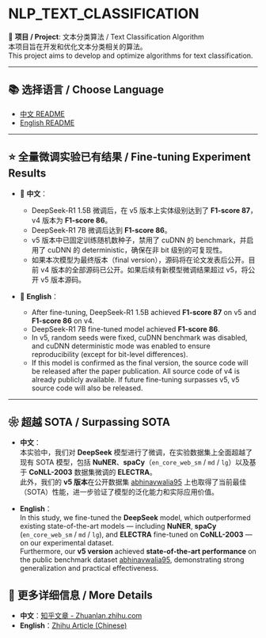 # NLP_TEXT_CLASSIFICATION

📌 **项目 / Project**: 文本分类算法 / Text Classification Algorithm  
本项目旨在开发和优化文本分类相关的算法。  
This project aims to develop and optimize algorithms for text classification.

---

## 📚 选择语言 / Choose Language

- [中文 README](./Readme/README_zh.md)
- [English README](./Readme/README_en.md)

---

## ⭐ 全量微调实验已有结果 / Fine-tuning Experiment Results

- 🔧 **中文**：  
  - DeepSeek-R1 1.5B 微调后，在 v5 版本上实体级别达到了 **F1-score 87**，v4 版本为 **F1-score 86**。
  - DeepSeek-R1 7B 微调后达到 **F1-score 86**。
  - v5 版本中已固定训练随机数种子，禁用了 cuDNN 的 benchmark，并启用了 cuDNN 的 deterministic，确保在非 bit 级别的可复现性。
  - 如果本次模型为最终版本（final version），源码将在论文发表后公开。目前 v4 版本的全部源码已公开。如果后续有新模型微调结果超过 v5，将公开 v5 版本源码。

- 🔧 **English**：  
  - After fine-tuning, DeepSeek-R1 1.5B achieved **F1-score 87** on v5 and **F1-score 86** on v4.
  - DeepSeek-R1 7B fine-tuned model achieved **F1-score 86**.
  - In v5, random seeds were fixed, cuDNN benchmark was disabled, and cuDNN deterministic mode was enabled to ensure reproducibility (except for bit-level differences).
  - If this model is confirmed as the final version, the source code will be released after the paper publication. All source code of v4 is already publicly available. If future fine-tuning surpasses v5, v5 source code will also be released.

---

## ❀ 超越 SOTA / Surpassing SOTA

- **中文**：  
  本实验中，我们对 **DeepSeek** 模型进行了微调，在实验数据集上全面超越了现有 SOTA 模型，包括 **NuNER**、**spaCy**（`en_core_web_sm` / `md` / `lg`）以及基于 **CoNLL-2003** 数据集微调的 **ELECTRA**。  
  此外，我们的 **v5 版本**在公开数据集 [abhinavwalia95](https://huggingface.co/datasets/abhinavwalia95) 上也取得了当前最佳（SOTA）性能，进一步验证了模型的泛化能力和实际应用价值。

- **English**：  
  In this study, we fine-tuned the **DeepSeek** model, which outperformed existing state-of-the-art models — including **NuNER**, **spaCy** (`en_core_web_sm` / `md` / `lg`), and **ELECTRA** fine-tuned on **CoNLL-2003** — on our experimental dataset.  
  Furthermore, our **v5 version** achieved **state-of-the-art performance** on the public benchmark dataset [abhinavwalia95](https://huggingface.co/datasets/abhinavwalia95), demonstrating strong generalization and practical effectiveness.


## 📌 更多详细信息 / More Details

- **中文**：[知乎文章 - Zhuanlan.zhihu.com](https://zhuanlan.zhihu.com/p/1892251638514828147)
- **English**：[Zhihu Article (Chinese)](https://zhuanlan.zhihu.com/p/1892251638514828147)
